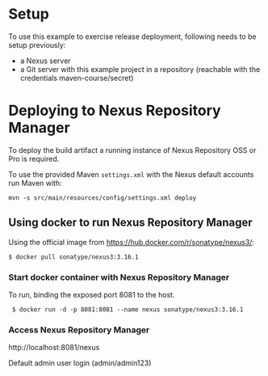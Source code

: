 # Setup

To use this example to exercise release deployment, following needs to be setup previously:
- a Nexus server
- a Git server with this example project in a repository (reachable with the credentials maven-course/secret) 


# Deploying to Nexus Repository Manager 

To deploy the build artifact a running instance of Nexus Repository OSS or Pro is required.

To use the provided Maven `settings.xml` with the Nexus default accounts run Maven with:
			
    mvn -s src/main/resources/config/settings.xml deploy
 
## Using docker to run Nexus Repository Manager

Using the official image from https://hub.docker.com/r/sonatype/nexus3/:

    $ docker pull sonatype/nexus3:3.16.1

### Start docker container with Nexus Repository Manager

To run, binding the exposed port 8081 to the host.
     
     $ docker run -d -p 8081:8081 --name nexus sonatype/nexus3:3.16.1   

### Access Nexus Repository Manager

http://localhost:8081/nexus

Default admin user login (admin/admin123)    